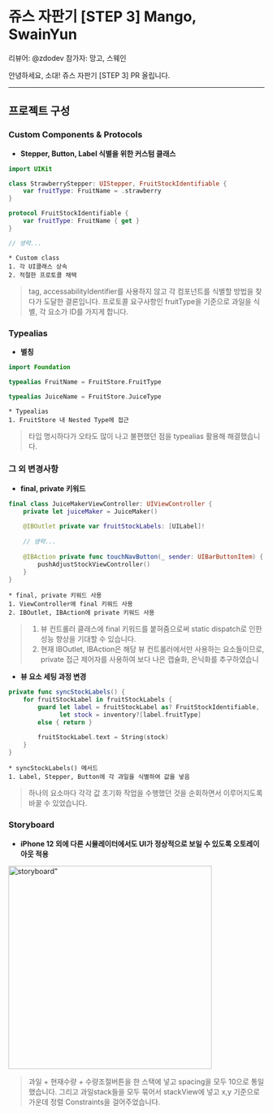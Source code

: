 # 쥬스 자판기 [STEP 3] Mango, SwainYun

리뷰어: @zdodev
참가자: 망고, 스웨인

안녕하세요, 소대!
쥬스 자판기 [STEP 3] PR 올립니다.

------------------------------------

## 프로젝트 구성

### Custom Components & Protocols

* **Stepper, Button, Label 식별을 위한 커스텀 클래스**
```swift
import UIKit

class StrawberryStepper: UIStepper, FruitStockIdentifiable {
    var fruitType: FruitName = .strawberry
}

protocol FruitStockIdentifiable {
    var fruitType: FruitName { get }
}

// 생략...
```

    * Custom class
    1. 각 UI클래스 상속
    2. 적절한 프로토콜 채택
> tag, accessabilityIdentifier를 사용하지 않고 각 컴포넌트를 식별할 방법을 찾다가 도달한 결론입니다. 프로토콜 요구사항인 fruitType을 기준으로 과일을 식별, 각 요소가 ID를 가지게 합니다.

### Typealias

* **별칭**
```swift
import Foundation

typealias FruitName = FruitStore.FruitType

typealias JuiceName = FruitStore.JuiceType
```

    * Typealias
    1. FruitStore 내 Nested Type에 접근
> 타입 명시하다가 오타도 많이 나고 불편했던 점을 typealias 활용해 해결했습니다.

### 그 외 변경사항

* **final, private 키워드**
```swift
final class JuiceMakerViewController: UIViewController {
    private let juiceMaker = JuiceMaker()
    
    @IBOutlet private var fruitStockLabels: [UILabel]!
    
    // 생략...
    
    @IBAction private func touchNavButton(_ sender: UIBarButtonItem) {
        pushAdjustStockViewController()
    }
}
```

    * final, private 키워드 사용
    1. ViewController에 final 키워드 사용
    2. IBOutlet, IBAction에 private 키워드 사용
> 1. 뷰 컨트롤러 클래스에 final 키워드를 붙혀줌으로써 static dispatch로 인한 성능 향상을 기대할 수 있습니다.
> 2. 현재 IBOutlet, IBAction은 해당 뷰 컨트롤러에서만 사용하는 요소들이므로, private 접근 제어자를 사용하여 보다 나은 캡슐화, 은닉화를 추구하였습니


* **뷰 요소 세팅 과정 변경**
```swift
private func syncStockLabels() {
    for fruitStockLabel in fruitStockLabels {
        guard let label = fruitStockLabel as? FruitStockIdentifiable,
              let stock = inventory?[label.fruitType]
        else { return }

        fruitStockLabel.text = String(stock)
    }
}
```

    * syncStockLabels() 메서드
    1. Label, Stepper, Button에 각 과일을 식별하여 값을 넣음
> 하나의 요소마다 각각 값 초기화 작업을 수행했던 것을 순회하면서 이루어지도록 바꿀 수 있었습니다.
    
### Storyboard

* **iPhone 12 외에 다른 시뮬레이터에서도 UI가 정상적으로 보일 수 있도록 오토레이아웃 적용**
<p>
    <img src="https://hackmd.io/_uploads/SJPUJuq1T.png"raw=true" alt=storyboard" width="400">
</p>

<!-- ![](https://hackmd.io/_uploads/SJPUJuq1T.png) -->

>과일 + 현재수량 + 수량조절버튼을 한 스택에 넣고 spacing을 모두 10으로 통일 했습니다. 그리고 과일stack들을 모두 묶어서 stackView에 넣고 x,y 기준으로 가운데 정렬 Constraints을 걸어주었습니다.
